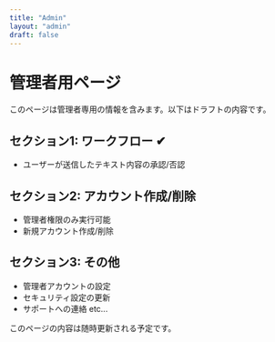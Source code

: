 ```yaml
---
title: "Admin"
layout: "admin" 
draft: false
---
```

# 管理者用ページ

このページは管理者専用の情報を含みます。以下はドラフトの内容です。

## セクション1: ワークフロー ✔
- ユーザーが送信したテキスト内容の承認/否認 

## セクション2: アカウント作成/削除
- 管理者権限のみ実行可能
- 新規アカウント作成/削除

## セクション3: その他
- 管理者アカウントの設定
- セキュリティ設定の更新
- サポートへの連絡
etc...

このページの内容は随時更新される予定です。
